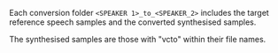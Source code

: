 Each conversion folder `<SPEAKER 1>_to_<SPEAKER_2>` includes the target reference speech samples and the converted synthesised samples.

The synthesised samples are those with "vcto" within their file names.
